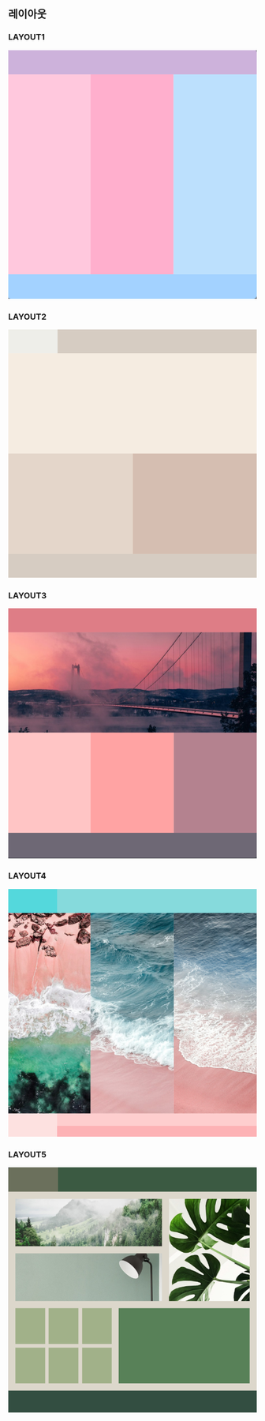 ## 레이아웃

### LAYOUT1
<img src="./img/layout1.png">

### LAYOUT2
<img src="./img/layout2.png">

### LAYOUT3
<img src="./img/layout3.png">

### LAYOUT4
<img src="./img/layout4.png">

### LAYOUT5
<img src="./img/layout5.png">